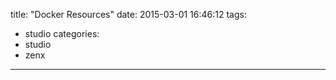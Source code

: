title: "Docker Resources"
date: 2015-03-01 16:46:12
tags:
- studio
categories:
- studio
- zenx

---
